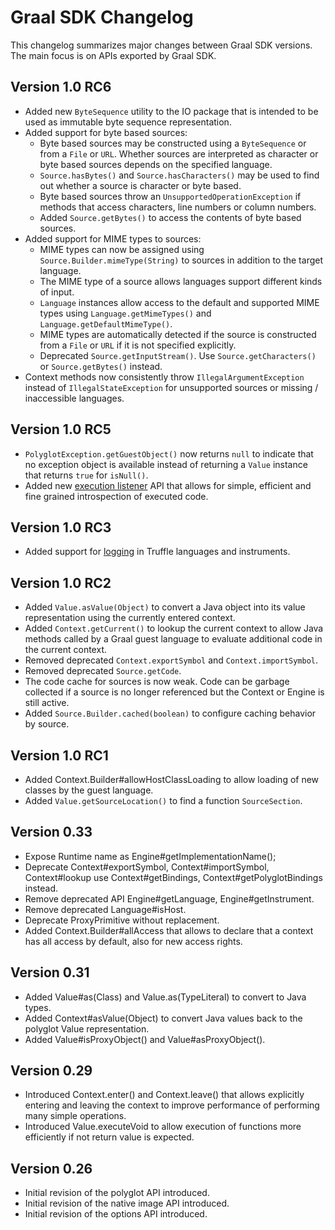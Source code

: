 # Graal SDK Changelog

This changelog summarizes major changes between Graal SDK versions. The main focus is on APIs exported by Graal SDK.

## Version 1.0 RC6
* Added new `ByteSequence` utility to the IO package that is intended to be used as immutable byte sequence representation.
* Added support for byte based sources:
	* Byte based sources may be constructed using a `ByteSequence` or from a `File` or `URL`. Whether sources are interpreted as character or byte based sources depends on the specified language.
	* `Source.hasBytes()` and `Source.hasCharacters()` may be used to find out whether a source is character or byte based.
	* Byte based sources throw an `UnsupportedOperationException` if methods that access characters, line numbers or column numbers.
	* Added `Source.getBytes()` to access the contents of byte based sources. 
* Added support for MIME types to sources: 
	* MIME types can now be assigned using `Source.Builder.mimeType(String)` to sources in addition to the target language.
	* The MIME type of a source allows languages support different kinds of input.
	* `Language` instances allow access to the default and supported MIME types using `Language.getMimeTypes()` and `Language.getDefaultMimeType()`.
	* MIME types are automatically detected if the source is constructed from a `File` or `URL` if it is not specified explicitly. 
	* Deprecated `Source.getInputStream()`. Use `Source.getCharacters()` or `Source.getBytes()` instead.
* Context methods now consistently throw `IllegalArgumentException` instead of `IllegalStateException` for unsupported sources or missing / inaccessible languages.


## Version 1.0 RC5
* `PolyglotException.getGuestObject()` now returns `null` to indicate that no exception object is available instead of returning a `Value` instance that returns `true` for `isNull()`.
* Added new [execution listener](http://www.graalvm.org/sdk/javadoc/org/graalvm/polyglot/management/ExecutionListener.html) API that allows for simple, efficient and fine grained introspection of executed code. 

## Version 1.0 RC3

* Added support for [logging](http://www.graalvm.org/sdk/javadoc/org/graalvm/polyglot/Context.Builder.html#logHandler-java.util.logging.Handler-) in Truffle languages and instruments.

## Version 1.0 RC2
* Added `Value.asValue(Object)` to convert a Java object into its value representation using the currently entered context.
* Added `Context.getCurrent()` to lookup the current context to allow Java methods called by a Graal guest language to evaluate additional code in the current context.
* Removed deprecated `Context.exportSymbol` and `Context.importSymbol`.
* Removed deprecated `Source.getCode`.
* The code cache for sources is now weak. Code can be garbage collected if a source is no longer referenced but the Context or Engine is still active.
* Added `Source.Builder.cached(boolean)` to configure caching behavior by source.

## Version 1.0 RC1
* Added Context.Builder#allowHostClassLoading to allow loading of new classes by the guest language.
* Added `Value.getSourceLocation()` to find a function `SourceSection`.

## Version 0.33
* Expose Runtime name as Engine#getImplementationName();
* Deprecate Context#exportSymbol, Context#importSymbol, Context#lookup use Context#getBindings, Context#getPolyglotBindings instead.
* Remove deprecated API Engine#getLanguage, Engine#getInstrument.
* Remove deprecated Language#isHost.
* Deprecate ProxyPrimitive without replacement.
* Added Context.Builder#allAccess that allows to declare that a context has all access by default, also for new access rights.

## Version 0.31

* Added Value#as(Class) and Value.as(TypeLiteral) to convert to Java types.
* Added Context#asValue(Object) to convert Java values back to the polyglot Value representation.
* Added Value#isProxyObject() and Value#asProxyObject().

## Version 0.29

* Introduced Context.enter() and Context.leave() that allows explicitly entering and leaving the context to improve performance of performing many simple operations.
* Introduced Value.executeVoid to allow execution of functions more efficiently if not return value is expected.


## Version 0.26

* Initial revision of the polyglot API introduced.
* Initial revision of the native image API introduced.
* Initial revision of the options API introduced.
